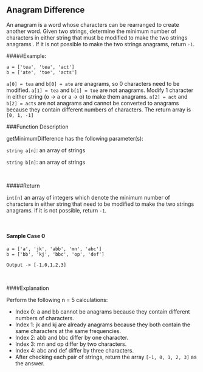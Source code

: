 ## Anagram Difference
An anagram is a word whose characters can be rearranged to create another word. Given two strings, determine the minimum number of characters in either string that must be modified to make the two strings anagrams . If it is not possible to make the two strings anagrams, return `-1`.

#####Example:
```
a = ['tea', 'tea', 'act']
b = ['ate', 'toe', 'acts']
```


`a[0] = tea` and `b[0] = ate` are anagrams, so 0 characters need to be modified.
`a[1] = tea` and `b[1] = toe` are not anagrams.  Modify 1 character in either string (o → a or a → o) to make them anagrams.
`a[2] = act` and `b[2] = acts` are not anagrams and cannot be converted to anagrams because they contain different numbers of characters.
The return array is `[0, 1, -1]`


###Function Description

getMinimumDifference has the following parameter(s):

`string a[n]`:  an array of strings

`string b[n]`:  an array of strings

<br/>

#####Return

`int[n]`  an array of integers which denote the minimum number of characters in either string that need to be modified to make the two strings anagrams. If it is not possible, return `-1`.

<br/>

#### Sample Case 0

```
a = ['a', 'jk', 'abb', 'mn', 'abc']
b = ['bb', 'kj', 'bbc', 'op', 'def']
```
`Output -> [-1,0,1,2,3]`

<br/>

####Explanation

Perform the following n = 5 calculations:

- Index 0: a and bb cannot be anagrams because they contain different numbers of characters.
- Index 1: jk and kj are already anagrams because they both contain the same characters at the same frequencies.
- Index 2: abb and bbc differ by one character.
- Index 3: mn and op differ by two characters.
- Index 4: abc and def differ by three characters.
- After checking each pair of strings, return the array `[-1, 0, 1, 2, 3]` as the answer.